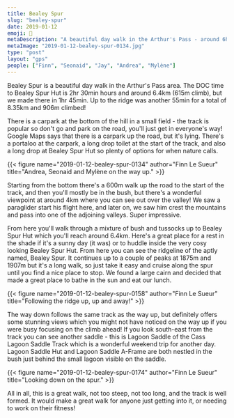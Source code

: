 ```yaml
---
title: Bealey Spur
slug: "bealey-spur"
date: 2019-01-12
emoji: 🥾
metaDescription: "A beautiful day walk in the Arthur's Pass - around 6hrs return to the hut, or longer if you want to go up further!"
metaImage: "2019-01-12-bealey-spur-0134.jpg"
type: "post"
layout: "gps"
people: ["Finn", "Seonaid", "Jay", "Andrea", "Mylène"]
---
```


Bealey Spur is a beautiful day walk in the Arthur's Pass area. The DOC time to Bealey Spur Hut is 2hr 30min hours and around 6.4km (615m climb), but we made there in 1hr 45min. Up to the ridge was another 55min for a total of 8.35km and 906m climbed!

There is a carpark at the bottom of the hill in a small field - the track is popular so don't go and park on the road, you'll just get in everyone's way! Google Maps says that there is a carpark up the road, but it's lying. There's a portaloo at the carpark, a long drop toilet at the start of the track, and also a long drop at Bealey Spur Hut so plenty of options for when nature calls.

{{< figure name="2019-01-12-bealey-spur-0134" author="Finn Le Sueur" title="Andrea, Seonaid and Mylène on the way up." >}}

Starting from the bottom there's a 600m walk up the road to the start of the track, and then you'll mostly be in the bush, but there's a wonderful viewpoint at around 4km where you can see out over the valley! We saw a paraglider start his flight here, and later on, we saw him crest the mountains and pass into one of the adjoining valleys. Super impressive.

From here you'll walk through a mixture of bush and tussocks up to Bealey Spur Hut which you'll reach around 6.4km. Here's a great place for a rest in the shade if it's a sunny day (it was) or to huddle inside the very cosy looking Bealey Spur Hut. From here you can see the ridgeline of the aptly named, Bealey Spur. It continues up to a couple of peaks at 1875m and 1907m but it's a long walk, so just take it easy and cruise along the spur until you find a nice place to stop. We found a large cairn and decided that made a great place to bathe in the sun and eat our lunch.

{{< figure name="2019-01-12-bealey-spur-0158" author="Finn Le Sueur" title="Following the ridge up, up and away!" >}}

The way down follows the same track as the way up, but definitely offers some stunning views which you might not have noticed on the way up if you were busy focusing on the climb ahead! If you look south-east from the track you can see another saddle - this is Lagoon Saddle of the Cass Lagoon Saddle Track which is a wonderful weekend trip for another day. Lagoon Saddle Hut and Lagoon Saddle A-Frame are both nestled in the bush just behind the small lagoon visible on the saddle.

{{< figure name="2019-01-12-bealey-spur-0174" author="Finn Le Sueur" title="Looking down on the spur." >}}

All in all, this is a great walk, not too steep, not too long, and the track is well formed. It would make a great walk for anyone just getting into it, or needing to work on their fitness!
